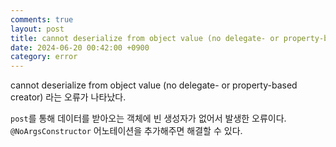 ```yaml
---
comments: true
layout: post
title: cannot deserialize from object value (no delegate- or property-based creator) 해결
date: 2024-06-20 00:42:00 +0900
category: error
---
```


cannot deserialize from object value (no delegate- or property-based creator) 라는 오류가 나타났다.

```post```를 통해 데이터를 받아오는 객체에 빈 생성자가 없어서 발생한 오류이다. ```@NoArgsConstructor``` 어노테이션을 추가해주면 해결할 수 있다.